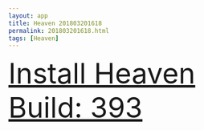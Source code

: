 ```yaml
---
layout: app
title: Heaven 201803201618
permalink: 201803201618.html
tags: [Heaven]
---
```

<div class="pure-g">
    <div class="pure-u-1-1" style="font-size: 4em">
        <a class="pure-button-primary" href="itms-services://?action=download-manifest&url=https%3A%2F%2Flitsungyisigono.github.io%2FTestScript%2Fmanifests%2F201803201618.plist"><i class="fa fa-download" aria-hidden="true"></i>Install Heaven Build: 393</a>
    </div>
</div>
